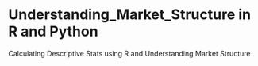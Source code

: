# Understanding_Market_Structure in R and Python
Calculating Descriptive Stats using R and Understanding Market Structure
